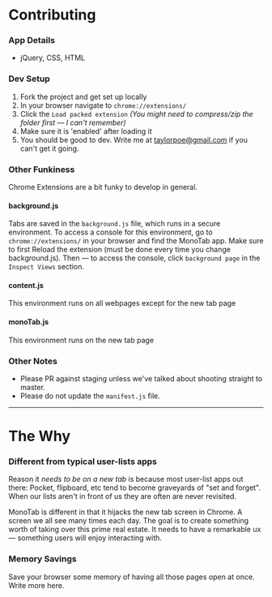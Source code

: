 
# Contributing

### App Details
* jQuery, CSS, HTML

### Dev Setup
1. Fork the project and get set up locally
2. In your browser navigate to `chrome://extensions/`
3. Click the `Load packed extension` _(You might need to compress/zip the folder first — I can't remember)_
4. Make sure it is 'enabled' after loading it
5. You should be good to dev. Write me at taylorpoe@gmail.com if you can't get it going.

### Other Funkiness
Chrome Extensions are a bit funky to develop in general.

#### background.js
Tabs are saved in the `background.js` file, which runs in a secure environment. To access a console for this environment, go to `chrome://extensions/` in your browser and find the MonoTab app. Make sure to first Reload the extension (must be done every time you change background.js). Then — to access the console, click `background page` in the `Inspect Views` section.

#### content.js
This environment runs on all webpages except for the new tab page

#### monoTab.js
This environment runs on the new tab page

### Other Notes
* Please PR against staging unless we've talked about shooting straight to master.
* Please do not update the `manifest.js` file.

----

# The Why

### Different from typical user-lists apps
Reason it _needs to be on a new tab_ is because most user-list apps out there:
Pocket, flipboard, etc tend to become graveyards of "set and forget". When our lists
aren't in front of us they are often are never revisited.

MonoTab is different in that it hijacks the new tab screen in Chrome. A screen
we all see many times each day. The goal is to create something worth of taking over this
prime real estate. It needs to have a remarkable ux — something users will enjoy interacting with.

### Memory Savings
Save your browser some memory of having all those pages open at once. Write more here.
